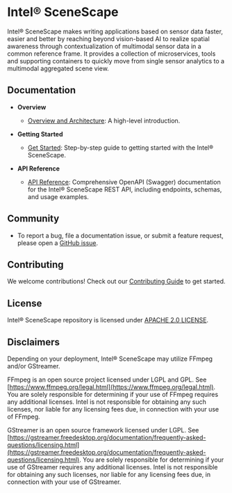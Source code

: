 # Intel® SceneScape

Intel® SceneScape makes writing applications based on sensor data faster, easier and better by reaching beyond vision-based AI to realize spatial awareness through contextualization of multimodal sensor data in a common reference frame. It provides a collection of microservices, tools and supporting containers to quickly move from single sensor analytics to a multimodal aggregated scene view.

## Documentation

- **Overview**
  - [Overview and Architecture](docs/user-guide/Overview.md): A high-level introduction.

- **Getting Started**
  - [Get Started](docs/user-guide/Getting-Started-Guide.md): Step-by-step guide to getting started with the Intel® SceneScape.

- **API Reference**
  - [API Reference](docs/user-guide/api-reference.md): Comprehensive OpenAPI (Swagger) documentation for the Intel® SceneScape REST API, including endpoints, schemas, and usage examples.

## Community

- To report a bug, file a documentation issue, or submit a feature request, please open a [GitHub issue](https://github.com/open-edge-platform/scenescape/issues).

## Contributing

We welcome contributions! Check out our [Contributing Guide](./CONTRIBUTING.md) to get started.

## License

Intel® SceneScape repository is licensed under [APACHE 2.0 LICENSE](./LICENSES/Apache-2.0.txt).

## Disclaimers

Depending on your deployment, Intel® SceneScape may utilize FFmpeg and/or GStreamer.

FFmpeg is an open source project licensed under LGPL and GPL. See [https://www.ffmpeg.org/legal.html](https://www.ffmpeg.org/legal.html). You are solely responsible for determining if your use of FFmpeg requires any additional licenses. Intel is not responsible for obtaining any such licenses, nor liable for any licensing fees due, in connection with your use of FFmpeg.

GStreamer is an open source framework licensed under LGPL. See [https://gstreamer.freedesktop.org/documentation/frequently-asked-questions/licensing.html](https://gstreamer.freedesktop.org/documentation/frequently-asked-questions/licensing.html). You are solely responsible for determining if your use of GStreamer requires any additional licenses. Intel is not responsible for obtaining any such licenses, nor liable for any licensing fees due, in connection with your use of GStreamer.
